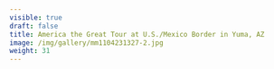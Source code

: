```yaml
---
visible: true
draft: false
title: America the Great Tour at U.S./Mexico Border in Yuma, AZ
image: /img/gallery/mm1104231327-2.jpg
weight: 31
---
```

